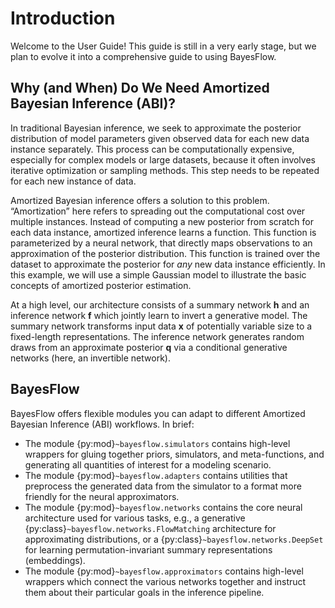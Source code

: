# Introduction

Welcome to the User Guide! This guide is still in a very early stage, but we plan to evolve it into a comprehensive guide to using BayesFlow.

## Why (and When) Do We Need Amortized Bayesian Inference (ABI)?

In traditional Bayesian inference, we seek to approximate the posterior distribution of model parameters given observed data for each new data instance separately. This process can be computationally expensive, especially for complex models or large datasets, because it often involves iterative optimization or sampling methods. This step needs to be repeated for each new instance of data.

Amortized Bayesian inference offers a solution to this problem. “Amortization” here refers to spreading out the computational cost over multiple instances. Instead of computing a new posterior from scratch for each data instance, amortized inference learns a function. This function is parameterized by a neural network, that directly maps observations to an approximation of the posterior distribution. This function is trained over the dataset to approximate the posterior for *any* new data instance efficiently. In this example, we will use a simple Gaussian model to illustrate the basic concepts of amortized posterior estimation.

At a high level, our architecture consists of a summary network $\mathbf{h}$ and an inference network $\mathbf{f}$ which jointly learn to invert a generative model. The summary network transforms input data $\mathbf{x}$ of potentially variable size to a fixed-length representations. The inference network generates random draws from an approximate posterior $\mathbf{q}$ via a conditional generative networks (here, an invertible network).

## BayesFlow

BayesFlow offers flexible modules you can adapt to different Amortized Bayesian Inference (ABI) workflows. In brief:

* The module {py:mod}`~bayesflow.simulators` contains high-level wrappers for gluing together priors, simulators, and meta-functions, and generating all quantities of interest for a modeling scenario.
* The module {py:mod}`~bayesflow.adapters` contains utilities that preprocess the generated data from the simulator to a format more friendly for the neural approximators.
* The module {py:mod}`~bayesflow.networks` contains the core neural architecture used for various tasks, e.g., a generative {py:class}`~bayesflow.networks.FlowMatching` architecture for approximating distributions, or a {py:class}`~bayesflow.networks.DeepSet` for learning permutation-invariant summary representations (embeddings).
* The module {py:mod}`~bayesflow.approximators` contains high-level wrappers which connect the various networks together and instruct them about their particular goals in the inference pipeline.

